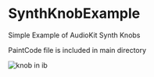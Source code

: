 # SynthKnobExample

Simple Example of AudioKit Synth Knobs

PaintCode file is included in main directory

![knob in ib]({{site.baseurl}}/https://i.imgflip.com/1svkul.gif)
